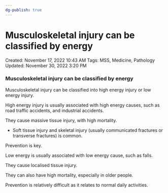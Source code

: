 ```yaml
---
dg-publish: true
---
```


# Musculoskeletal injury can be classified by energy

Created: November 17, 2022 10:43 AM
Tags: MSS, Medicine, Pathology
Updated: November 30, 2022 3:20 PM

### Musculoskeletal injury can be classified by energy
Musculoskeletal injury can be classified into high energy injury or low energy injury.

High energy injury is usually associated with high energy causes, such as road traffic accidents, and industrial accidents.

They cause massive tissue injury, with high mortality.
- Soft tissue injury and skeletal injury (usually communicated fractures or transverse fractures) is common.

Prevention is key.

Low energy is usually associated with low energy cause, such as falls.

They cause localised tissue injury.

They can also have high mortality, especially in older people.

Prevention is relatively difficult as it relates to normal daily activities.